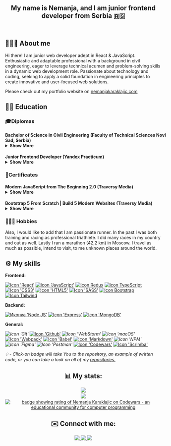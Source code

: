 
<h2 align="center">
<b>My name is Nemanja, and I am junior frontend developer from Serbia 🇷🇸</b>
</h2>
<div align="center">

[//]: # (&#40;<a href="link" target="_blank">here</a> click and download my CV&#41;)
</div>
<br>

[//]: # (<iframe src="https://giphy.com/embed/qgQUggAC3Pfv687qPC" width="480" height="360" frameBorder="0" class="giphy-embed" allowFullScreen></iframe>)

## 👨🏼‍💻 About me
Hi there! 
I am junior web developer adept in React & JavaScript. Enthusiastic and adaptable professional with a background in civil engineering, eager to leverage technical acumen and problem-solving skills in a dynamic web development role. Passionate about technology and coding, seeking to apply a solid foundation in engineering principles to create innovative and user-focused web solutions.

Please check out my portfolio website on <a target="_blank" href="https://chilicode.netlify.app/">nemanjakaraklajic.com</a>

## 👨‍🎓 Education

### 🎓Diplomas
#### <div style="width:550px">Bachelor of Science in Civil Engineering (Faculty of Technical Sciences Novi Sad, Serbia)<details><summary><b>Show More</b></summary>[<img src="./Diploma-FTN.png" width="" alt="Diploma Bachelor of Science in Civil Engineering">](https://www.ftn.uns.ac.rs/n1386094394/faculty-of-technical-sciences)</details></div>

#### <div style="width:550px">Junior Frontend Developer &#40;Yandex Practicum&#41;<details><summary><b>Show More</b></summary>[<img src="./Diploma-yandex.png" width="" alt="Certificate Yandex Practicume">]&#40;link&#41;</details></div>

### 🏅Certificates

#### <div style="width:55opx">Modern JavaScript from The Beginning 2.0 (Traversy Media)<details><summary><b>Show More</b></summary>[<img src="./Modern-JavaScript-From-The-Beginning.png" width="" alt="Certificate: 'Modern JavaScript From The Beginning 2.0'">](https://app.kajabi.com/certificates/711cd637)</details></div>

#### <div style="width:55opx">Bootstrap 5 From Scratch | Build 5 Modern Websites (Traversy Media)<details><summary><b>Show More</b></summary>[<img src="./Bootstrap-5-From-Scratch.png" width="" alt="Certificate: 'Bootstrap 5 From Scratch | Build 5 Modern Websites'">](https://app.kajabi.com/certificates/18645b87)</details></div>

### 🚵🏻‍♂️ Hobbies
Also, I would like to add that I am passionate runner. In the past I was both training and racing as professional triathlete. I did many races in my country and out as well. Lastly I ran a marathon (42,2 km) in Moscow.
I travel as much as possible, intend to visit, to me unknown places around the world.

## ⚙️ My skills
<b>Frontend:</b>
<br>


[//]: # (<a href=""><img src="https://img.shields.io/badge/next.js-000000?style=for-the-badge&logo=nextdotjs&logoColor=white" alt="Icon 'Next.js'"></a>)
<a href="https://github.com/letStayFoolish1/react-mesto-auth" target="_blank"><img src="https://img.shields.io/badge/React-20232A?style=for-the-badge&logo=react&logoColor=61DAFB" alt="Icon 'React'"></a>
<a href="https://github.com/letStayFoolish/flixx-app" target="_blank"><img src="https://img.shields.io/badge/JavaScript-323330?style=for-the-badge&logo=javascript&logoColor=F7DF1E" alt="Icon 'JavaScript'"></a>
<a href="" target="_blank"><img src="https://img.shields.io/badge/Redux-593D88?style=for-the-badge&logo=redux&logoColor=white" alt="Icon Redux"></a>
<a href="" target="_blank"><img src="https://img.shields.io/badge/TypeScript-007ACC?style=for-the-badge&logo=typescript&logoColor=white" alt="Icon TypeScript"></a>
<a href="https://github.com/letStayFoolish/russian-travel" target="_blank"><img src="https://img.shields.io/badge/CSS3-1572B6?style=for-the-badge&logo=css3&logoColor=white" alt="Icon 'СSS3'"></a>
<a href="https://github.com/letStayFoolish/how-to-learn" target="_blank"><img src="https://img.shields.io/badge/HTML5-E34F26?style=for-the-badge&logo=html5&logoColor=white" alt="Icon 'HTML5'"></a>
<a href="https://github.com/letStayFoolish/corse-website" target="_blank"><img src="https://img.shields.io/badge/SASS-hotpink.svg?style=for-the-badge&logo=SASS&logoColor=white" alt="Icon 'SASS'"></a>
<a href="https://github.com/letStayFoolish/vera-website" target="_blank"><img src="https://img.shields.io/badge/bootstrap-%238511FA.svg?style=for-the-badge&logo=bootstrap&logoColor=white" alt="Icon Bootstrap"></a>
<a href="" target="_blank"><img src="https://img.shields.io/badge/Tailwind_CSS-38B2AC?style=for-the-badge&logo=tailwind-css&logoColor=white" alt="Icon Tailwind"></a>

<b>Backend:</b>
<br>

<a href="https://github.com/letStayFoolish/express-mesto-gha" target="_blank" ><img src="https://img.shields.io/badge/Node.js-339933?style=for-the-badge&logo=nodedotjs&logoColor=white" alt="Иконка 'Node JS'"></a>
<a href="https://github.com/letStayFoolish/react-mesto-api-full-gha" target="_blank" target="_blank"><img src="https://img.shields.io/badge/Express.js-000000?style=for-the-badge&logo=express&logoColor=white" alt="Icon 'Express'"></a>
<a href="https://github.com/letStayFoolish/react-mesto-api-full-gha" target="_blank" target="_blank"><img src="https://img.shields.io/badge/MongoDB-4EA94B?style=for-the-badge&logo=mongodb&logoColor=white" alt="Icon 'MongoDB'"></a>

<b>General:</b>
<br>

<i hre target="_blank"><img src="https://img.shields.io/badge/GIT-E44C30?style=for-the-badge&logo=git&logoColor=white" alt="Icon 'Git'"></i>
<a href="/" target="_blank"><img src="https://img.shields.io/badge/github%20pages-121013?style=for-the-badge&logo=github&logoColor=white" alt="Icon 'Github'"></a>
<i><img src="https://img.shields.io/badge/webstorm-143?style=for-the-badge&logo=webstorm&logoColor=white&color=black" alt="Icon 'WebStorm'">
</i>
<i><img src="https://img.shields.io/badge/mac%20os-000000?style=for-the-badge&logo=macos&logoColor=F0F0F0" alt="Icon 'macOS'"></i>
<a href="https://github.com/letStayFoolish/Tracalorie-app-bundled" target="_blank"><img src="https://img.shields.io/badge/Webpack-8DD6F9?style=for-the-badge&logo=Webpack&logoColor=white" alt="Icon 'Webpack'"></a>
<a href="https://github.com/letStayFoolish/mesto/blob/main(develop)/babel.config.js" target="_blank"><img src="https://img.shields.io/badge/Babel-F9DC3E?style=for-the-badge&logo=babel&logoColor=white" alt="Icon 'Babel'"></a>
<a href="https://github.com/letStayFoolish/letStayFoolish" target="_blank"><img src="https://img.shields.io/badge/Markdown-000000?style=for-the-badge&logo=markdown&logoColor=white" alt="Icon 'Markdown'"></a>
<i href="" target="_blank"><img src="https://img.shields.io/badge/NPM-%23CB3837.svg?style=for-the-badge&logo=npm&logoColor=white" alt="Icon 'NPM'"></i>
<i href="" target="_blank"><img src="https://img.shields.io/badge/Figma-F24E1E?style=for-the-badge&logo=figma&logoColor=white" alt="Icon 'Figma'"></i>
<i href="" target="_blank"><img src="https://img.shields.io/badge/Postman-FF6C37?style=for-the-badge&logo=Postman&logoColor=white" alt="Icon 'Postman'"></i>
<a href="https://www.codewars.com/users/letStayFoolish" target="_blank"><img src="https://img.shields.io/badge/Codewars-B1361E?style=for-the-badge&logo=codewars&logoColor=grey" alt="Icon 'Codewars'"></a>
<a href="https://scrimba.com/dashboard#enrolled" target="_blank"><img src="https://img.shields.io/badge/scrimba-2B283A?style=for-the-badge&logo=scrimba&logoColor=white" alt="Icon 'Scrimba'"></a>
<br>

<i>💡 - Click-on badge will take You to the repository, an example of written code, or you can take a look on all of my <a href="https://github.com/letStayFoolish?tab=repositories">repositories.</a></i>
<br>
<h2 align="center">📊 My stats:</h2>
<div align="center">
  <a href="https://git.io/streak-stats" target="_blank"><img src="https://streak-stats.demolab.com?user=letStayFoolish&theme=shades-of-purple&border_radius=1&date_format=%5BY%20%5DM%20j" width="400px"/></a>
<br>
  <img src="https://github-readme-stats.vercel.app/api/top-langs/?username=letStayFoolish&layout=compact&theme=shades-of-purple&langs_count=8" width="400px"/>
  <br>
  <a href="https://www.codewars.com/users/letStayFoolish" target="_blank"><img src="https://www.codewars.com/users/letStayFoolish/badges/large" alt="badge showing rating of Nemanja Karaklajic on Codewars - an educational community for computer programming"></a>
  <br>

[//]: # (  Solve <b>...</b> tasks on <a href="https://www.codewars.com/users/letStayFoolish">Codewars</a>, <b>...</b> - on <a href="">...</a>)
</div>

<h2 align="center">✉️ Connect with me:</h2>
<div align="center">
  <a href="mailto:nemanjakaraklajic90@gmail.com" target="_blank">
    <img src="https://img.shields.io/badge/Gmail-D14836?style=for-the-badge&logo=gmail&logoColor=white">
  </a>
  <a href="https://t.me/Call_me_chili" target="_blank">
    <img src="https://img.shields.io/badge/Telegram-blue?logo=telegram&logoColor=white&style=for-the-badge">
  </a>
  <a href="https://www.linkedin.com/in/nemanjakaraklajic30111990/" target="_blank">
    <img src="https://img.shields.io/badge/LinkedIn-blue?logo=linkedin&logoColor=white&style=for-the-badge">
  </a>
</div>
